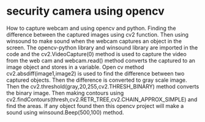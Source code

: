 # security camera using opencv
  How to capture webcam and using opencv and python. Finding the difference between the captured images using cv2 function. Then using winsound to make sound when the webcam captures an object in the screen.  The opencv-python library and winsound library are imported in the code and the cv2.VideoCapture(0) method is used to capture the video from the web cam and webcam.read() method converts the captured to an image object and stores in a variable.  Open cv method cv2.absdiff(image1,image2) is used to find the difference between two captured objects. Then the difference is converted to gray scale image. Then the cv2.threshold(gray,20,255,cv2.THRESH_BINARY) method converts the binary image.   Then making contours using cv2.findContours(thresh,cv2.RETR_TREE,cv2.CHAIN_APPROX_SIMPLE) and find the areas.  If any object found then this opencv project will make a sound using winsound.Beep(500,100) method.

